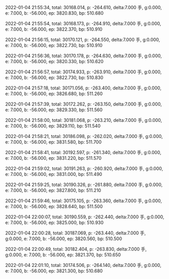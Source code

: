 2022-01-04 21:55:34, total: 30168.014, p: -264.610, delta:7.000 手, g:0.000, e: 7.000, b: -56.000, ep: 3820.830, bp: 510.680

2022-01-04 21:55:54, total: 30168.173, p: -264.910, delta:7.000 手, g:0.000, e: 7.000, b: -56.000, ep: 3822.370, bp: 510.910

2022-01-04 21:56:15, total: 30170.121, p: -264.550, delta:7.000 手, g:0.000, e: 7.000, b: -56.000, ep: 3822.730, bp: 510.910

2022-01-04 21:56:36, total: 30170.178, p: -264.630, delta:7.000 手, g:0.000, e: 7.000, b: -56.000, ep: 3820.330, bp: 510.620

2022-01-04 21:56:57, total: 30174.933, p: -263.910, delta:7.000 手, g:0.000, e: 7.000, b: -56.000, ep: 3822.730, bp: 510.830

2022-01-04 21:57:18, total: 30171.056, p: -263.400, delta:7.000 手, g:0.000, e: 7.000, b: -56.000, ep: 3826.680, bp: 511.260

2022-01-04 21:57:39, total: 30172.262, p: -263.150, delta:7.000 手, g:0.000, e: 7.000, b: -56.000, ep: 3829.330, bp: 511.560

2022-01-04 21:58:00, total: 30181.068, p: -263.210, delta:7.000 手, g:0.000, e: 7.000, b: -56.000, ep: 3829.110, bp: 511.540

2022-01-04 21:58:21, total: 30186.098, p: -262.020, delta:7.000 手, g:0.000, e: 7.000, b: -56.000, ep: 3831.580, bp: 511.700

2022-01-04 21:58:41, total: 30192.597, p: -261.340, delta:7.000 手, g:0.000, e: 7.000, b: -56.000, ep: 3831.220, bp: 511.570

2022-01-04 21:59:02, total: 30191.263, p: -260.920, delta:7.000 手, g:0.000, e: 7.000, b: -56.000, ep: 3831.000, bp: 511.490

2022-01-04 21:59:25, total: 30190.326, p: -261.880, delta:7.000 手, g:0.000, e: 7.000, b: -56.000, ep: 3827.800, bp: 511.210

2022-01-04 21:59:46, total: 30175.105, p: -263.360, delta:7.000 手, g:0.000, e: 7.000, b: -56.000, ep: 3828.640, bp: 511.500

2022-01-04 22:00:07, total: 30190.559, p: -262.440, delta:7.000 手, g:0.000, e: 7.000, b: -56.000, ep: 3825.000, bp: 510.930

2022-01-04 22:00:28, total: 30187.069, p: -263.440, delta:7.000 手, g:0.000, e: 7.000, b: -56.000, ep: 3820.560, bp: 510.500

2022-01-04 22:00:49, total: 30182.404, p: -263.830, delta:7.000 手, g:0.000, e: 7.000, b: -56.000, ep: 3821.370, bp: 510.650

2022-01-04 22:01:10, total: 30174.506, p: -264.140, delta:7.000 手, g:0.000, e: 7.000, b: -56.000, ep: 3821.300, bp: 510.680